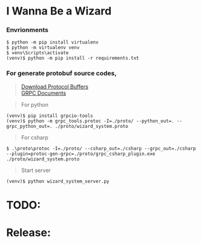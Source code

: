 # I Wanna Be a Wizard

### Envrionments
```
$ python -m pip install virtualenv
$ python -m virtualenv venv
$ venv\Scripts\activate
(venv)$ python -m pip install -r requirements.txt
```

### For generate protobuf source codes, 
> [Download Protocol Buffers](https://developers.google.com/protocol-buffers/docs/downloads) \
> [GRPC Documents](https://grpc.io/docs/languages/python/basics/)

> For python
```
(venv)$ pip install grpcio-tools
(venv)$ python -m grpc_tools.protoc -I=./proto/ --python_out=. --grpc_python_out=. ./proto/wizard_system.proto
```
> For csharp
```
$ .\proto\protoc -I=./proto/ --csharp_out=./csharp --grpc_out=./csharp --plugin=protoc-gen-grpc=./proto/grpc_csharp_plugin.exe ./proto/wizard_system.proto
```
> Start server
```
(venv)$ python wizard_system_server.py
```

# TODO:


# Release:
